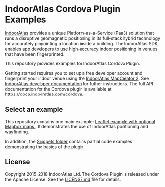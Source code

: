 
# IndoorAtlas Cordova Plugin Examples

[IndoorAtlas](https://www.indooratlas.com/) provides a unique Platform-as-a-Service (PaaS) solution that runs a disruptive geomagnetic positioning in its full-stack hybrid technology for accurately pinpointing a location inside a building. The IndoorAtlas SDK enables app developers to use high-accuracy indoor positioning in venues that have been fingerprinted.

This repository provides examples for IndoorAtlas Cordova Plugin.

Getting started requires you to set up a free developer account and fingerprint your indoor venue using the [IndoorAtlas MapCreator 2](https://play.google.com/store/apps/details?id=com.indooratlas.android.apps.jaywalker).
See [IndoorAtlas developer documentation](https://docs.indooratlas.com)
for futher instructions. The full API documentation for the Cordova plugin
is available at https://docs.indooratlas.com/cordova.

## Select an example

This repository contains one main example: [Leaflet example with optional Mapbox maps ](https://github.com/IndoorAtlas/sdk-cordova-examples/blob/master/LeafletExample/README.md).
It demonstrates the use of IndoorAtlas positioning and wayfinding.

In addition, the [Snippets folder](https://github.com/IndoorAtlas/sdk-cordova-examples/blob/master/Snippets) contains partial code examples demonstrating the basics of the plugin.

## License

Copyright 2015-2018 IndoorAtlas Ltd. The Cordova Plugin is released under the Apache License. See the [LICENSE.md](https://github.com/IndoorAtlas/sdk-cordova-examples/blob/master/LICENSE) file for details.
